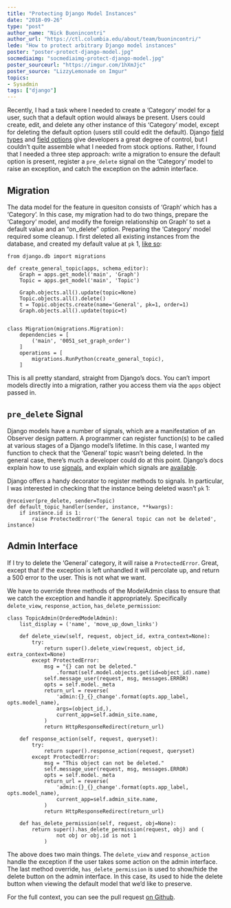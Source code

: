 ```yaml
---
title: "Protecting Django Model Instances"
date: "2018-09-26"
type: "post"
author_name: "Nick Buonincontri"
author_url: "https://ctl.columbia.edu/about/team/buonincontri/"
lede: "How to protect arbitrary Django model instances"
poster: "poster-protect-django-model.jpg"
socmediaimg: "socmediaimg-protect-django-model.jpg"
poster_sourceurl: "https://imgur.com/1hXmJjc"
poster_source: "LizzyLemonade on Imgur"
topics: 
- Sysadmin 
tags: ["django"]
---
```


Recently, I had a task where I needed to create a ‘Category’ model for a user,
such that a default option would always be present. Users could create, edit,
and delete any other instance of this ‘Category’ model, except for deleting the
default option (users still could edit the default). Django
[field types](https://docs.djangoproject.com/en/2.1/ref/models/fields/#field-types)
and [field options](https://docs.djangoproject.com/en/2.1/ref/models/fields/#field-options)
give developers a great degree of control, but I couldn’t quite assemble what
I needed from stock options. Rather, I found that I needed a three step
approach: write a migration to ensure the default option is present, register a
`pre_delete` signal on the ‘Category’ model to raise an exception, and catch the
exception on the admin interface.

## Migration

The data model for the feature in quesiton consists of ‘Graph’ which has a
‘Category’. In this case, my migration had to do two things, prepare the
‘Category’ model, and modify the foreign relationship on Graph’ to set a default
value and an “on_delete” option. Preparing the ‘Category’ model required some
cleanup. I first deleted all existing instances from the database, and created
my default value at `pk` 1,
[like so](https://github.com/ccnmtl/econplayground/pull/476/files#diff-f97811a0318af6abb2a8c4db87dac249):
```
from django.db import migrations

def create_general_topic(apps, schema_editor):
    Graph = apps.get_model('main', 'Graph')
    Topic = apps.get_model('main', 'Topic')

    Graph.objects.all().update(topic=None)
    Topic.objects.all().delete()
    t = Topic.objects.create(name='General', pk=1, order=1)
    Graph.objects.all().update(topic=t)


class Migration(migrations.Migration):
    dependencies = [
        ('main', '0051_set_graph_order')
    ]
    operations = [
        migrations.RunPython(create_general_topic),
    ]
```
This is all pretty standard, straight from Django’s docs. You can’t import
models directly into a migration, rather you access them via the `apps` object
passed in.

## `pre_delete` Signal

Django models have a number of signals, which are a manifestation
of an Observer design pattern. A programmer can register function(s) to be
called at various stages of a Django model’s lifetime. In this case, I wanted
my function to check that the ‘General’ topic wasn’t being deleted. In the general
case, there’s much a developer could do at this point. Django’s docs explain
how to use [signals](https://docs.djangoproject.com/en/2.1/topics/signals/),
and explain which signals are
[available](https://docs.djangoproject.com/en/2.1/ref/signals/#).

Django offers a handy decorator to register methods to signals. In particular,
I was interested in checking that the instance being deleted wasn’t `pk` 1:
```
@receiver(pre_delete, sender=Topic)
def default_topic_handler(sender, instance, **kwargs):
    if instance.id is 1:
        raise ProtectedError('The General topic can not be deleted', instance)
```

## Admin Interface

If I try to delete the ‘General’ category, it will raise a `ProtectedError`.
Great, except that if the exception is left unhandled it will percolate up, and
return a 500 error to the user.  This is not what we want.

We have to override three methods of the ModelAdmin class to ensure that we
catch the exception and handle it appropriately. Specifically `delete_view`,
`response_action`, `has_delete_permission`:
```
class TopicAdmin(OrderedModelAdmin):
    list_display = ('name', 'move_up_down_links')

    def delete_view(self, request, object_id, extra_context=None):
        try:
            return super().delete_view(request, object_id, extra_context=None)
        except ProtectedError:
            msg = "{} can not be deleted." 
                .format(self.model.objects.get(id=object_id).name)
            self.message_user(request, msg, messages.ERROR)
            opts = self.model._meta
            return_url = reverse(
                'admin:{}_{}_change'.format(opts.app_label, opts.model_name),
                args=(object_id,),
                current_app=self.admin_site.name,
            )
            return HttpResponseRedirect(return_url)

    def response_action(self, request, queryset):
        try:
            return super().response_action(request, queryset)
        except ProtectedError:
            msg = "This object can not be deleted."
            self.message_user(request, msg, messages.ERROR)
            opts = self.model._meta
            return_url = reverse(
                'admin:{}_{}_change'.format(opts.app_label, opts.model_name),
                current_app=self.admin_site.name,
            )
            return HttpResponseRedirect(return_url)

    def has_delete_permission(self, request, obj=None):
        return super().has_delete_permission(request, obj) and (
                not obj or obj.id is not 1
            )
```
The above does two main things. The `delete_view` and `response_action` handle
the exception if the user takes some action on the admin interface. The last
method override, `has_delete_permission` is used to show/hide the delete button
on the admin interface. In this case, its used to hide the delete button when
viewing the default model that we’d like to preserve.

For the full context, you can see the pull request
[on Github](https://github.com/ccnmtl/econplayground/pull/476/files).
